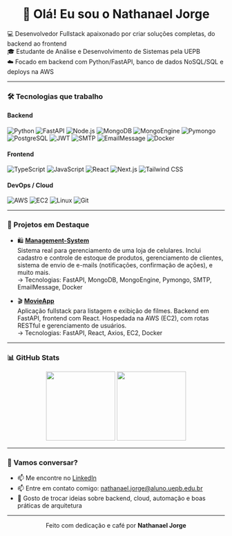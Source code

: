 <h1 align="center">👋 Olá! Eu sou o Nathanael Jorge</h1>

<p align="start">
  💻 Desenvolvedor Fullstack apaixonado por criar soluções completas, do backend ao frontend<br>
  🎓 Estudante de Análise e Desenvolvimento de Sistemas pela UEPB<br>
  ☁️ Focado em backend com Python/FastAPI, banco de dados NoSQL/SQL e deploys na AWS
</p>

---

### 🛠️ Tecnologias que trabalho

#### Backend
![Python](https://img.shields.io/badge/-Python-181717?style=flat&logo=python)
![FastAPI](https://img.shields.io/badge/-FastAPI-181717?style=flat&logo=fastapi)
![Node.js](https://img.shields.io/badge/-Node.js-181717?style=flat&logo=node.js)
![MongoDB](https://img.shields.io/badge/-MongoDB-181717?style=flat&logo=mongodb)
![MongoEngine](https://img.shields.io/badge/-MongoEngine-181717?style=flat)
![Pymongo](https://img.shields.io/badge/-PyMongo-181717?style=flat)
![PostgreSQL](https://img.shields.io/badge/-PostgreSQL-181717?style=flat&logo=postgresql)
![JWT](https://img.shields.io/badge/-JWT-181717?style=flat)
![SMTP](https://img.shields.io/badge/-SMTP-181717?style=flat)
![EmailMessage](https://img.shields.io/badge/-EmailMessage-181717?style=flat)
![Docker](https://img.shields.io/badge/-Docker-181717?style=flat&logo=docker)

#### Frontend
![TypeScript](https://img.shields.io/badge/-TypeScript-181717?style=flat&logo=typescript)
![JavaScript](https://img.shields.io/badge/-JavaScript-181717?style=flat&logo=javascript)
![React](https://img.shields.io/badge/-React-181717?style=flat&logo=react)
![Next.js](https://img.shields.io/badge/-Next.js-181717?style=flat&logo=next.js)
![Tailwind CSS](https://img.shields.io/badge/-Tailwind_CSS-181717?style=flat&logo=tailwind-css)

#### DevOps / Cloud
![AWS](https://img.shields.io/badge/-AWS-181717?style=flat&logo=amazonaws)
![EC2](https://img.shields.io/badge/-EC2-181717?style=flat)
![Linux](https://img.shields.io/badge/-Linux-181717?style=flat)
![Git](https://img.shields.io/badge/-Git-181717?style=flat)

---

### 🚀 Projetos em Destaque

- 🛍️ [**Management-System**](https://github.com/desv-jorge/Management-System)  
  Sistema real para gerenciamento de uma loja de celulares. Inclui cadastro e controle de estoque de produtos, gerenciamento de clientes, sistema de envio de e-mails (notificações, confirmação de ações), e muito mais.  
  → Tecnologias: FastAPI, MongoDB, MongoEngine, Pymongo, SMTP, EmailMessage, Docker

- 🎬 [**MovieApp**](https://github.com/desv-jorge/MovieApp)  
  Aplicação fullstack para listagem e exibição de filmes. Backend em FastAPI, frontend com React. Hospedada na AWS (EC2), com rotas RESTful e gerenciamento de usuários.  
  → Tecnologias: FastAPI, React, Axios, EC2, Docker

---

### 📊 GitHub Stats

<div align="center">
  <img src="https://github-readme-stats.vercel.app/api?username=desv-jorge&show_icons=true&theme=dracula" height="160"/>
  <img src="https://github-readme-stats.vercel.app/api/top-langs/?username=desv-jorge&layout=compact&theme=dracula" height="160"/>
</div>

---

### 🤝 Vamos conversar?

- 📫 Me encontre no [LinkedIn](https://www.linkedin.com/in/nathanaeljorge/)
- 📫 Entre em contato comigo: [nathanael.jorge@aluno.uepb.edu.br](mailto:nathanael.jorge@aluno.uepb.edu.br)
- 💬 Gosto de trocar ideias sobre backend, cloud, automação e boas práticas de arquitetura

---

<p align="center">
  Feito com dedicação e café por <strong>Nathanael Jorge</strong>
</p>
